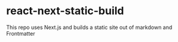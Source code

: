 # react-next-static-build
This repo uses Next.js and builds a static site out of markdown and Frontmatter
